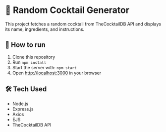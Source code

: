 # 🍹 Random Cocktail Generator

This project fetches a random cocktail from TheCocktailDB API and displays its name, ingredients, and instructions.

## 🚀 How to run

1. Clone this repository
2. Run `npm install`
3. Start the server with: `npm start`
4. Open [http://localhost:3000](http://localhost:3000) in your browser

## 🛠 Tech Used

- Node.js
- Express.js
- Axios
- EJS
- TheCocktailDB API
